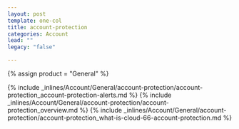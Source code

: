 ```yaml
---
layout: post
template: one-col
title: account-protection
categories: Account
lead: ""
legacy: "false"

---
```

{% assign product = "General" %}

{% include _inlines/Account/General/account-protection/account-protection_account-protection-alerts.md %}
{% include _inlines/Account/General/account-protection/account-protection_overview.md %}
{% include _inlines/Account/General/account-protection/account-protection_what-is-cloud-66-account-protection.md %}
